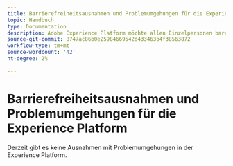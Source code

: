 ```yaml
---
title: Barrierefreiheitsausnahmen und Problemumgehungen für die Experience Platform
topic: Handbuch
type: Documentation
description: Adobe Experience Platform möchte allen Einzelpersonen barrierefreie und inklusive Funktionen bieten.
source-git-commit: 8747ac86b0e25984669542d433463b4f38563872
workflow-type: tm+mt
source-wordcount: '42'
ht-degree: 2%

---
```



# Barrierefreiheitsausnahmen und Problemumgehungen für die Experience Platform

Derzeit gibt es keine Ausnahmen mit Problemumgehungen in der Experience Platform.